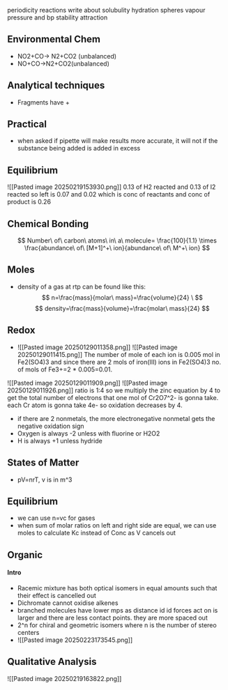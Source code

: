 
periodicity reactions
write about solubulity
hydration spheres
vapour pressure and bp
stability attraction

## Environmental Chem
- NO2+CO-> N2+CO2 (unbalanced)
- NO+CO->N2+CO2(unbalanced)
## Analytical techniques
* Fragments have +

## Practical
* when asked if pipette will make results more accurate, it will not if the substance being added is added in excess

## Equilibrium
![[Pasted image 20250219153930.png]]
0.13 of H2 reacted and 0.13 of I2 reacted so left is 0.07 and 0.02 which is conc of reactants and conc of product is 0.26
## Chemical Bonding

$$
 Number\ of\  carbon\ atoms\ in\ a\ molecule= \frac{100}{1.1} \times \frac{abundance\ of\ [M+1]^+\ ion}{abundance\ of\ M^+\ ion}
$$
## Moles
* density of a gas at rtp can be found like this: 
$$ n=\frac{mass}{molar\ mass}=\frac{volume}{24} \
$$
$$
density=\frac{mass}{volume}=\frac{molar\ mass}{24}
$$

## Redox
- ![[Pasted image 20250129011358.png]]
	![[Pasted image 20250129011415.png]]
The number of mole of each ion is 0.005 mol in Fe2(SO4)3 and since there are 2 mols of iron(III) ions in Fe2(SO4)3 no. of mols of Fe3+=2 * 0.005=0.01.  

![[Pasted image 20250129011909.png]]
![[Pasted image 20250129011926.png]]
ratio is 1:4 so we multiply the zinc equation by 4 to get the total number of electrons that one mol of Cr2O7^2- is gonna take. each Cr atom is gonna take 4e- so oxidation decreases by 4. 
* if there are 2 nonmetals, the more electronegative nonmetal gets the negative oxidation sign
* Oxygen is always -2 unless with fluorine or H2O2
* H is always +1 unless hydride

## States of Matter
- pV=nrT, v is in m^3 
## Equilibrium
- we can use n=vc for gases
- when sum of molar ratios on left and right side are equal, we can use moles to calculate Kc instead of Conc as V cancels out
## Organic
#### Intro
- Racemic mixture has both optical isomers in equal amounts such that their effect is cancelled out
- Dichromate cannot oxidise alkenes
- branched molecules have lower mps as distance id id forces act on is larger and there are less contact points. they are more spaced out
- 2^n for chiral and geometric isomers where n is the number of stereo centers
- ![[Pasted image 20250223173545.png]]

## Qualitative Analysis
![[Pasted image 20250219163822.png]]
